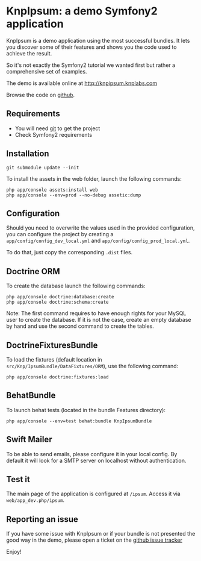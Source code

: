 KnpIpsum: a demo Symfony2 application
=====================================

KnpIpsum is a demo application using the most successful bundles. It lets you
discover some of their features and shows you the code used to achieve the
result.

So it's not exactly the Symfony2 tutorial we wanted first but rather a
comprehensive set of examples.

The demo is available online at http://knpipsum.knplabs.com

Browse the code on [github](https://github.com/knplabs/KnpIpsum-for-symfony).

Requirements
------------

* You will need [git](http://git-scm.com/download) to get the project
* Check Symfony2 requirements

Installation
------------

    git submodule update --init

To install the assets in the web folder, launch the following commands:

    php app/console assets:install web
    php app/console --env=prod --no-debug assetic:dump

Configuration
-------------

Should you need to overwrite the values used in the provided configuration,
you can configure the project by creating a `app/config/config_dev_local.yml`
and `app/config/config_prod_local.yml`.

To do that, just copy the corresponding `.dist` files.

Doctrine ORM
------------

To create the database launch the following commands:

    php app/console doctrine:database:create
    php app/console doctrine:schema:create

Note:
    The first command requires to have enough rights for your MySQL user
    to create the database. If it is not the case, create an empty database
    by hand and use the second command to create the tables.


DoctrineFixturesBundle
----------------------

To load the fixtures (default location in `src/Knp/IpsumBundle/DataFixtures/ORM`),
use the following command:

    php app/console doctrine:fixtures:load

BehatBundle
-----------

To launch behat tests (located in the bundle Features directory):

    php app/console --env=test behat:bundle KnpIpsumBundle

Swift Mailer
------------

To be able to send emails, please configure it in your local config. By default
it will look for a SMTP server on localhost without authentication.

Test it
-------

The main page of the application is configured at `/ipsum`. Access it via
`web/app_dev.php/ipsum`.

Reporting an issue
------------------

If you have some issue with KnpIpsum or if your bundle is not presented
the good way in the demo, please open a ticket on the
[github issue tracker](https://github.com/knplabs/KnpIpsum-for-symfony/issues)

Enjoy!
